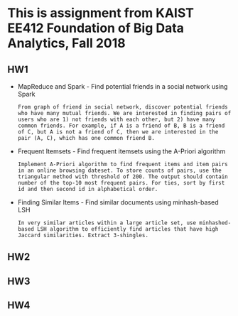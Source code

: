 # This is assignment from KAIST EE412 Foundation of Big Data Analytics, Fall 2018 
## HW1
* MapReduce and Spark - Find potential friends in a social network using Spark
    ```
    From graph of friend in social network, discover potential friends who have many mutual friends. We are interested in finding pairs of users who are 1) not friends with each other, but 2) have many common friends. For example, if A is a friend of B, B is a friend of C, but A is not a friend of C, then we are interested in the pair (A, C), which has one common friend B.
    ```
* Frequent Itemsets - Find frequent itemsets using the A-Priori algorithm
    ```
    Implement A-Priori algorithm to find frequent items and item pairs in an online browsing dateset. To store counts of pairs, use the triangular method with threshold of 200. The output should contain number of the top-10 most frequent pairs. For ties, sort by first id and then second id in alphabetical order.
    ```
* Finding Similar Items - Find similar documents using minhash-based LSH
    ```
    In very similar articles within a large article set, use minhashed-based LSH algorithm to efficiently find articles that have high Jaccard similarities. Extract 3-shingles.
    ```

## HW2


## HW3


## HW4
  
